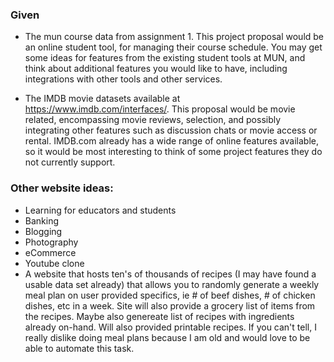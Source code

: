 ### Given 
- The mun course data from assignment 1. This project proposal would be an online student tool, for managing their course schedule.  You may get some ideas for features from the existing student tools at MUN, and think about additional features you would like to have, including integrations with other tools and other services.

- The IMDB movie datasets available at https://www.imdb.com/interfaces/. This proposal would be movie related, encompassing movie reviews, selection, and possibly integrating other features such as discussion chats or movie access or rental.  IMDB.com already has a wide range of online features available, so it would be most interesting to think of some project features they do not currently support.

### Other website ideas:
- Learning for educators and students
- Banking 
- Blogging 
- Photography  
- eCommerce 
- Youtube clone 
- A website that hosts ten's of thousands of recipes (I may have found a usable data set already) that allows you to randomly generate a weekly meal plan on user provided specifics, ie # of beef dishes, # of chicken dishes, etc in a week. Site will also provide a grocery list of items from the recipes. Maybe also genereate list of recipes with ingredients already on-hand. Will also provided printable recipes. If you can't tell, I really dislike doing meal plans because I am old and would love to be able to automate this task.
